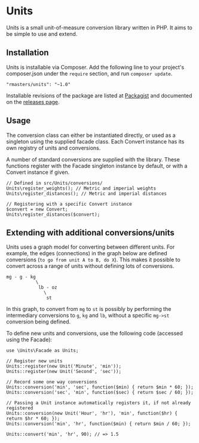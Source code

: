 # Units

Units is a small unit-of-measure conversion library written in PHP. It aims to be simple to use and extend.

## Installation

Units is installable via Composer. Add the following line to your project's composer.json under the `require` section, and run `composer update`.

    "rmasters/units": "~1.0"

Installable revisions of the package are listed at [Packagist](#) and documented on the [releases page](#).

## Usage

The conversion class can either be instantiated directly, or used as a singleton using the supplied facade class. Each Convert instance has its own registry of units and conversions.

A number of standard conversions are supplied with the library. These functions register with the Facade singleton instance by default, or with a Convert instance if given.

    // Defined in src/Units/conversions/
    Units\register_weights(); // Metric and imperial weights
    Units\register_distances(); // Metric and imperial distances

    // Registering with a specific Convert instance
    $convert = new Convert;
    Units\register_distances($convert);

## Extending with additional conversions/units

Units uses a graph model for converting between different units. For example, the edges (connections) in the graph below are defined conversions (`to go from unit A to B, do X`). This makes it possible to convert across a range of units without defining lots of conversions.

    mg - g - kg
               \
                lb - oz
                  \
                   st

In this graph, to convert from `mg` to `st` is possibly by performing the intermediary conversions to `g`, `kg` and `lb`, without a specific `mg->st` conversion being defined.

To define new units and conversions, use the following code (accessed using the Facade):

    use \Units\Facade as Units;
    
    // Register new units
    Units::register(new Unit('Minute', 'min'));
    Units::register(new Unit('Second', 'sec'));

    // Record some one way conversions
    Units::conversion('min', 'sec', function($min) { return $min * 60; });
    Units::conversion('sec', 'min', function($sec) { return $sec / 60; });

    // Passing a Unit instance automatically registers it, if not already registered
    Units::conversion(new Unit('Hour', 'hr'), 'min', function($hr) { return $hr * 60; });
    Units::conversion('min', 'hr', function($min) { return $min / 60; });

    Units::convert('min', 'hr', 90); // => 1.5